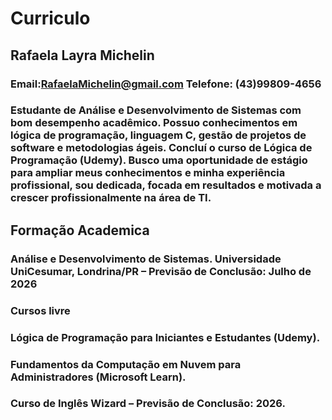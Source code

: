# Curriculo
## Rafaela Layra Michelin
### Email:RafaelaMichelin@gmail.com Telefone: (43)99809-4656
### Estudante de Análise e Desenvolvimento de Sistemas com bom desempenho acadêmico. Possuo conhecimentos em lógica de programação, linguagem C, gestão de projetos de software e metodologias ágeis. Concluí o curso de Lógica de Programação (Udemy). Busco uma oportunidade de estágio para ampliar meus conhecimentos e minha experiência profissional, sou dedicada, focada em resultados e motivada a crescer profissionalmente na área de TI. 
## Formação Academica 
### Análise e Desenvolvimento de Sistemas. Universidade UniCesumar, Londrina/PR – Previsão de Conclusão: Julho de 2026 
### Cursos livre 
### Lógica de Programação para Iniciantes e Estudantes (Udemy). 
### Fundamentos da Computação em Nuvem para Administradores (Microsoft Learn). 
### Curso de Inglês Wizard – Previsão de Conclusão: 2026.
